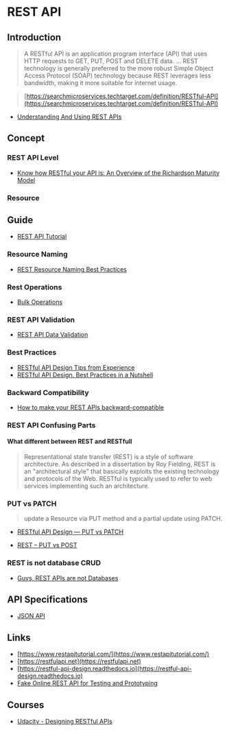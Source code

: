 # REST API

## Introduction

> A RESTful API is an application program interface (API) that uses HTTP requests to GET, PUT, POST and DELETE data. ... REST technology is generally preferred to the more robust Simple Object Access Protocol (SOAP) technology because REST leverages less bandwidth, making it more suitable for internet usage.

> [https://searchmicroservices.techtarget.com/definition/RESTful-API](https://searchmicroservices.techtarget.com/definition/RESTful-API)

- [Understanding And Using REST APIs](https://www.smashingmagazine.com/2018/01/understanding-using-rest-api/)

## Concept

### REST API Level

- [Know how RESTful your API is: An Overview of the Richardson Maturity Model](https://developers.redhat.com/blog/2017/09/13/know-how-restful-your-api-is-an-overview-of-the-richardson-maturity-model/)

### Resource

## Guide

- [REST API Tutorial](https://restfulapi.net/)

### Resource Naming

- [REST Resource Naming Best Practices](https://restfulapi.net/resource-naming/)

### Rest Operations

- [Bulk Operations](http://apostolidis.me/bulk-operations/)

### REST API Validation

- [REST API Data Validation](http://www.kamilgrzybek.com/design/rest-api-data-validation/)

### Best Practices

- [RESTful API Design Tips from Experience](https://medium.com/studioarmix/learn-restful-api-design-ideals-c5ec915a430f)
- [RESTful API Design. Best Practices in a Nutshell](https://phauer.com/2015/restful-api-design-best-practices/)

### Backward Compatibility

- [How to make your REST APIs backward-compatible](https://www.infoworld.com/article/3401920/how-to-make-your-rest-apis-backward-compatible.html)

### REST API Confusing Parts

#### What different between REST and RESTfull

> Representational state transfer (REST) is a style of software architecture. As described in a dissertation by Roy Fielding, REST is an "architectural style" that basically exploits the existing technology and protocols of the Web. RESTful is typically used to refer to web services implementing such an architecture.

### PUT vs PATCH

> update a Resource via PUT method and a partial update using PATCH.

- [RESTful API Design — PUT vs PATCH](https://medium.com/backticks-tildes/restful-api-design-put-vs-patch-4a061aa3ed0b)

- [REST – PUT vs POST](https://restfulapi.net/rest-put-vs-post/)

### REST is not database CRUD

- [Guys, REST APIs are not Databases](https://medium.com/@marinithiago/guys-rest-apis-are-not-databases-60db4e1120e4)

## API Specifications

- [JSON API](https://jsonapi.org/)

## Links

- [https://www.restapitutorial.com/](https://www.restapitutorial.com/)
- [https://restfulapi.net](https://restfulapi.net)
- [https://restful-api-design.readthedocs.io](https://restful-api-design.readthedocs.io)
- [Fake Online REST API for Testing and Prototyping](https://jsonplaceholder.typicode.com/)

## Courses

- [Udacity - Designing RESTful APIs](https://classroom.udacity.com/courses/ud388)
